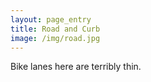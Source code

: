 ```yaml
---
layout: page_entry
title: Road and Curb
image: /img/road.jpg
---
```

Bike lanes here are terribly thin.
